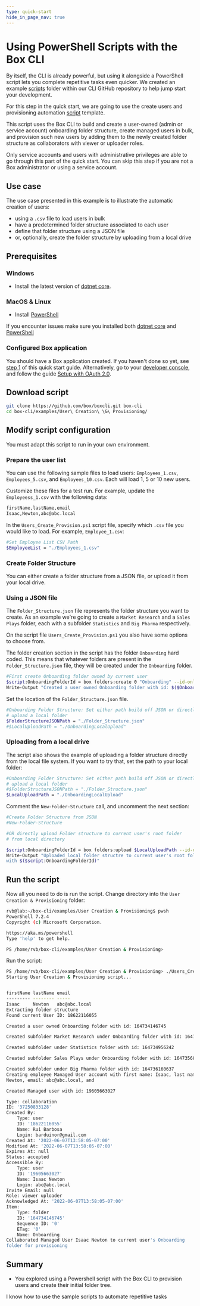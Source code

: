 ```yaml
---
type: quick-start
hide_in_page_nav: true
---
```


# Using PowerShell Scripts with the Box CLI

By itself, the CLI is already powerful, but using it alongside a PowerShell
script lets you complete repetitive tasks even quicker. We created an example
[scripts][scripts] folder within our CLI GitHub repository to help
jump start your development.

For this step in the quick start, we are going to use the
create users and provisioning automation [script][script-1]
template.

This script uses the Box CLI to build and create a user-owned 
(admin or service account) onboarding folder structure, create managed users in bulk, 
and provision such new users by adding them to the newly created 
folder structure as collaborators with viewer or uploader roles.

<Message type=warning>
   Only service accounts and users with administrative privileges are able
   to go through this part of the quick start. You can skip this step if you
   are not a Box administrator or using a service account.
</Message> 

<!-- INSERT VIDEO ONCE COMPLETE HERE-->

## Use case

The use case presented in this example is to illustrate the automatic 
creation of users:

- using a `.csv` file to load users in bulk
- have a predetermined folder structure associated to each user
- define that folder structure using a JSON file
- or, optionally,  create the folder structure by uploading from a local drive

## Prerequisites

### Windows

- Install the latest version of [dotnet core](https://dotnet.microsoft.com/download).

### MacOS & Linux

- Install [PowerShell][pwsh]

If you encounter issues make sure you installed both 
[dotnet core](https://dotnet.microsoft.com/download) and 
[PowerShell][pwsh]

### Configured Box application

You should have a Box application created.
If you haven't done so yet, see [step 1][Step 1] of this quick start guide.
Alternatively, go to your [developer console][console], and follow the guide 
[Setup with OAuth 2.0][auth].

## Download script

```bash
git clone https://github.com/box/boxcli.git box-cli
cd box-cli/examples/User\ Creation\ \&\ Provisioning/
```

## Modify script configuration

You must adapt this script to run in your own environment.

### Prepare the user list

You can use the following sample files to load users:
`Employees_1.csv`, `Employees_5.csv`, and `Employees_10.csv`. 
Each will load 1, 5 or 10 new users.

Customize these files for a test run. For example, update the 
`Employeess_1.csv` with the following data:

```bash
firstName,lastName,email
Isaac,Newton,abc@abc.local
```

In the `Users_Create_Provision.ps1` script file, specify which `.csv` 
file you would like to load. For example, `Employee_1.csv`:

```bash
#Set Employee List CSV Path
$EmployeeList = "./Employees_1.csv"
```

### Create Folder Structure

You can either create a folder structure from a JSON 
file, or upload it from your local drive.

### Using a JSON file

The `Folder_Structure.json` file represents the folder structure you want to create.
As an example we're going to create a `Market Research` and a `Sales Plays` 
folder, each with a subfolder `Statistics` and `Big Pharma` respectively.

On the script file `Users_Create_Provision.ps1` you also have some options to 
choose from.

The folder creation section in the script has the folder `Onboarding` hard 
coded. This means that whatever folders are present 
in the `Folder_Structure.json` file, 
they will be created under the `Onboarding` folder.

```bash
#First create Onboarding folder owned by current user
$script:OnboardingFolderId = box folders:create 0 "Onboarding" --id-only 
Write-Output "Created a user owned Onboarding folder with id: $($OnboardingFolderId)"
```

Set the location of the `Folder_Structure.json` file.

```bash
#Onboarding Folder Structure: Set either path build off JSON or directly
# upload a local folder
$FolderStructureJSONPath = "./Folder_Structure.json"
#$LocalUploadPath = "./OnboardingLocalUpload"
```

### Uploading from a local drive

The script also shows the example of uploading a folder structure directly 
from the local file system.
If you want to try that, set the path to your local folder:

```bash
#Onboarding Folder Structure: Set either path build off JSON or directly
# upload a local folder
#$FolderStructureJSONPath = "./Folder_Structure.json"
$LocalUploadPath = "./OnboardingLocalUpload"
```

Comment the `New-Folder-Structure` call, and uncomment the next section:

```bash
#Create Folder Structure from JSON
#New-Folder-Structure

#OR directly upload Folder structure to current user's root folder
# from local directory

$script:OnboardingFolderId = box folders:upload $LocalUploadPath --id-only
Write-Output "Uploaded local folder structre to current user's root folder 
with $($script:OnboardingFolderId)"
```

## Run the script

Now all you need to do is run the script.
Change directory into the `User Creation & Provisioning` folder:

```bash
rvb@lab:~/box-cli/examples/User Creation & Provisioning$ pwsh
PowerShell 7.2.4
Copyright (c) Microsoft Corporation.

https://aka.ms/powershell
Type 'help' to get help.

PS /home/rvb/box-cli/examples/User Creation & Provisioning>
```

Run the script:

```bash
PS /home/rvb/box-cli/examples/User Creation & Provisioning> ./Users_Create_Provision.ps1
Starting User Creation & Provisioning script...


firstName lastName email
--------- -------- -----
Isaac     Newton   abc@abc.local
Extracting folder structure
Found current User ID: 18622116055

Created a user owned Onboarding folder with id: 164734146745

Created subfolder Market Research under Onboarding folder with id: 164735375585

Created subfolder under Statistics folder with id: 164734956242

Created subfolder Sales Plays under Onboarding folder with id: 164735683001

Created subfolder under Big Pharma folder with id: 164736160637
Creating employee Managed User account with first name: Isaac, last name: 
Newton, email: abc@abc.local, and

Created Managed user with id: 19605663027

Type: collaboration
ID: '37250833128'
Created By:
    Type: user
    ID: '18622116055'
    Name: Rui Barbosa
    Login: barduinor@gmail.com
Created At: '2022-06-07T13:58:05-07:00'
Modified At: '2022-06-07T13:58:05-07:00'
Expires At: null
Status: accepted
Accessible By:
    Type: user
    ID: '19605663027'
    Name: Isaac Newton
    Login: abc@abc.local
Invite Email: null
Role: viewer uploader
Acknowledged At: '2022-06-07T13:58:05-07:00'
Item:
    Type: folder
    ID: '164734146745'
    Sequence ID: '0'
    ETag: '0'
    Name: Onboarding
Collaborated Managed User Isaac Newton to current user's Onboarding 
folder for provisioning
```

## Summary

- You explored using a Powershell script with the Box CLI to provision users
and create their initial folder tree. 

<Next>I know how to use the sample scripts to automate repetitive tasks</Next>

[scripts]: https://github.com/box/boxcli/tree/main/examples
[script-1]: https://github.com/box/boxcli/tree/main/examples/User%20Creation%20&%20Provisioning
[jwt-cli]: g://tooling/cli/jwt-cli
[pwsh]: https://docs.microsoft.com/en-us/powershell/scripting/install/installing-powershell?view=powershell-7.2
[Step 1]: g://tooling/cli/quick-start/create-oauth-app/
[console]: https://app.box.com/developers/console
[auth]: g://authentication/oauth2/oauth2-setup
